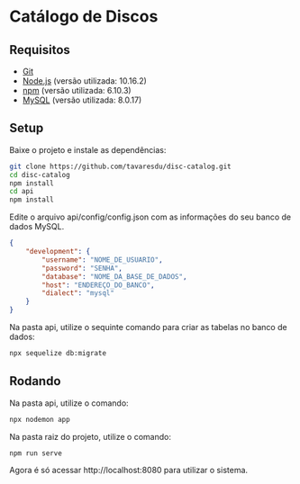 # Catálogo de Discos

## Requisitos
- [Git](https://git-scm.com/downloads)
- [Node.js](https://nodejs.org/en/download/) (versão utilizada: 10.16.2)
- [npm](https://www.npmjs.com/get-npm) (versão utilizada: 6.10.3)
- [MySQL](https://dev.mysql.com/downloads/mysql/) (versão utilizada: 8.0.17)

## Setup
Baixe o projeto e instale as dependências:
```bash
git clone https://github.com/tavaresdu/disc-catalog.git
cd disc-catalog
npm install
cd api
npm install
```
Edite o arquivo api/config/config.json com as informações do seu banco de dados MySQL.
```json
{
    "development": {
        "username": "NOME_DE_USUARIO",
        "password": "SENHA",
        "database": "NOME_DA_BASE_DE_DADOS",
        "host": "ENDEREÇO_DO_BANCO",
        "dialect": "mysql"
    }
}
```
Na pasta api, utilize o sequinte comando para criar as tabelas no banco de dados:
```bash
npx sequelize db:migrate
```

## Rodando
Na pasta api, utilize o comando:
```bash
npx nodemon app
```
Na pasta raiz do projeto, utilize o comando:
```
npm run serve
```
Agora é só acessar http://localhost:8080 para utilizar o sistema.